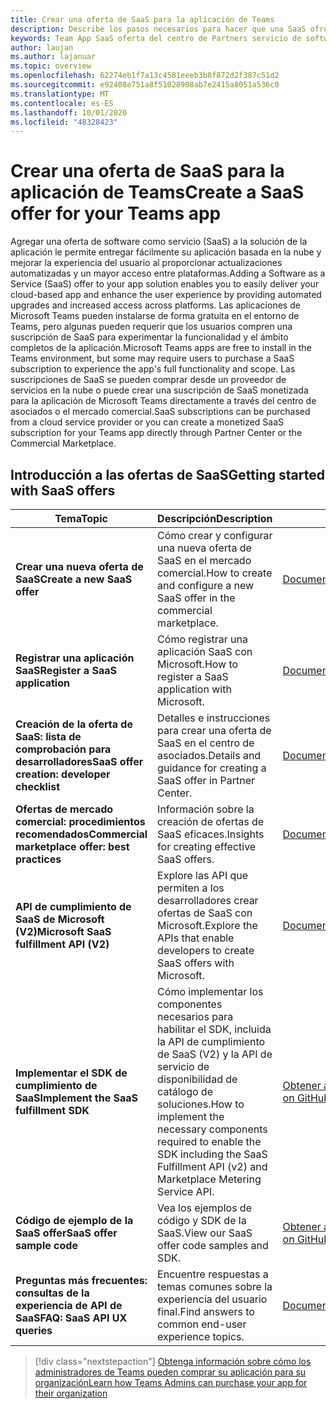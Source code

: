 ```yaml
---
title: Crear una oferta de SaaS para la aplicación de Teams
description: Describe los pasos necesarios para hacer que una SaaS ofrezca parte de una experiencia de aplicación de Microsoft Teams de terceros.
keywords: Team App SaaS oferta del centro de Partners servicio de software de Marketplace
author: laujan
ms.author: lajanuar
ms.topic: overview
ms.openlocfilehash: 62274eb1f7a13c4581eeeb3b8f872d2f387c51d2
ms.sourcegitcommit: e92408e751a8f51028908ab7e2415a8051a536c0
ms.translationtype: MT
ms.contentlocale: es-ES
ms.lasthandoff: 10/01/2020
ms.locfileid: "48328423"
---
```

# <a name="create-a-saas-offer-for-your-teams-app"></a><span data-ttu-id="348e6-104">Crear una oferta de SaaS para la aplicación de Teams</span><span class="sxs-lookup"><span data-stu-id="348e6-104">Create a SaaS offer for your Teams app</span></span>

<span data-ttu-id="348e6-105">Agregar una oferta de software como servicio (SaaS) a la solución de la aplicación le permite entregar fácilmente su aplicación basada en la nube y mejorar la experiencia del usuario al proporcionar actualizaciones automatizadas y un mayor acceso entre plataformas.</span><span class="sxs-lookup"><span data-stu-id="348e6-105">Adding a Software as a Service (SaaS) offer to your app solution enables you to easily deliver your cloud-based app and enhance the user experience by providing automated upgrades and increased access across platforms.</span></span> <span data-ttu-id="348e6-106">Las aplicaciones de Microsoft Teams pueden instalarse de forma gratuita en el entorno de Teams, pero algunas pueden requerir que los usuarios compren una suscripción de SaaS para experimentar la funcionalidad y el ámbito completos de la aplicación.</span><span class="sxs-lookup"><span data-stu-id="348e6-106">Microsoft Teams apps are free to install in the Teams environment, but some may require users to purchase a SaaS subscription to experience the app's full functionality and scope.</span></span> <span data-ttu-id="348e6-107">Las suscripciones de SaaS se pueden comprar desde un proveedor de servicios en la nube o puede crear una suscripción de SaaS monetizada para la aplicación de Microsoft Teams directamente a través del centro de asociados o el mercado comercial.</span><span class="sxs-lookup"><span data-stu-id="348e6-107">SaaS subscriptions can be purchased from a cloud service provider or you can create a monetized SaaS subscription for your Teams app directly through Partner Center or the Commercial Marketplace.</span></span>

## <a name="getting-started-with-saas-offers"></a><span data-ttu-id="348e6-108">Introducción a las ofertas de SaaS</span><span class="sxs-lookup"><span data-stu-id="348e6-108">Getting started with SaaS offers</span></span>

| <span data-ttu-id="348e6-109">Tema</span><span class="sxs-lookup"><span data-stu-id="348e6-109">Topic</span></span> | <span data-ttu-id="348e6-110">Descripción</span><span class="sxs-lookup"><span data-stu-id="348e6-110">Description</span></span>| <span data-ttu-id="348e6-111">Vínculo</span><span class="sxs-lookup"><span data-stu-id="348e6-111">Link</span></span> |
|------|-------------|------|
|<span data-ttu-id="348e6-112">**Crear una nueva oferta de SaaS**</span><span class="sxs-lookup"><span data-stu-id="348e6-112">**Create a new SaaS offer**</span></span>|<span data-ttu-id="348e6-113">Cómo crear y configurar una nueva oferta de SaaS en el mercado comercial.</span><span class="sxs-lookup"><span data-stu-id="348e6-113">How to create and configure a new SaaS offer in the commercial marketplace.</span></span>| [<span data-ttu-id="348e6-114">Documentación</span><span class="sxs-lookup"><span data-stu-id="348e6-114">Documentation</span></span>](/azure/marketplace/partner-center-portal/create-new-saas-offer)|
|<span data-ttu-id="348e6-115">**Registrar una aplicación SaaS**</span><span class="sxs-lookup"><span data-stu-id="348e6-115">**Register a SaaS application**</span></span> | <span data-ttu-id="348e6-116">Cómo registrar una aplicación SaaS con Microsoft.</span><span class="sxs-lookup"><span data-stu-id="348e6-116">How to register a SaaS application with Microsoft.</span></span>| [<span data-ttu-id="348e6-117">Documentación</span><span class="sxs-lookup"><span data-stu-id="348e6-117">Documentation</span></span>](/azure/marketplace/partner-center-portal/pc-saas-registration)|
|<span data-ttu-id="348e6-118">**Creación de la oferta de SaaS: lista de comprobación para desarrolladores**</span><span class="sxs-lookup"><span data-stu-id="348e6-118">**SaaS offer creation:  developer checklist**</span></span>| <span data-ttu-id="348e6-119">Detalles e instrucciones para crear una oferta de SaaS en el centro de asociados.</span><span class="sxs-lookup"><span data-stu-id="348e6-119">Details and guidance for creating a SaaS offer in Partner Center.</span></span>| [<span data-ttu-id="348e6-120">Documentación</span><span class="sxs-lookup"><span data-stu-id="348e6-120">Documentation</span></span>](/azure/marketplace/partner-center-portal/offer-creation-checklist)|
|<span data-ttu-id="348e6-121">**Ofertas de mercado comercial: procedimientos recomendados**</span><span class="sxs-lookup"><span data-stu-id="348e6-121">**Commercial marketplace offer:  best practices**</span></span> |<span data-ttu-id="348e6-122">Información sobre la creación de ofertas de SaaS eficaces.</span><span class="sxs-lookup"><span data-stu-id="348e6-122">Insights for creating effective SaaS offers.</span></span>|[<span data-ttu-id="348e6-123">Documentación</span><span class="sxs-lookup"><span data-stu-id="348e6-123">Documentation</span></span>](/azure/marketplace/gtm-offer-listing-best-practices)|
|<span data-ttu-id="348e6-124">**API de cumplimiento de SaaS de Microsoft (V2)**</span><span class="sxs-lookup"><span data-stu-id="348e6-124">**Microsoft SaaS fulfillment API (V2)**</span></span> | <span data-ttu-id="348e6-125">Explore las API que permiten a los desarrolladores crear ofertas de SaaS con Microsoft.</span><span class="sxs-lookup"><span data-stu-id="348e6-125">Explore the APIs that enable developers to create SaaS offers with Microsoft.</span></span>| [<span data-ttu-id="348e6-126">Documentación</span><span class="sxs-lookup"><span data-stu-id="348e6-126">Documentation</span></span>](/azure/marketplace/partner-center-portal/pc-saas-fulfillment-api-v2) |
|<span data-ttu-id="348e6-127">**Implementar el SDK de cumplimiento de SaaS**</span><span class="sxs-lookup"><span data-stu-id="348e6-127">**Implement the SaaS fulfillment SDK**</span></span>| <span data-ttu-id="348e6-128">Cómo implementar los componentes necesarios para habilitar el SDK, incluida la API de cumplimiento de SaaS (V2) y la API de servicio de disponibilidad de catálogo de soluciones.</span><span class="sxs-lookup"><span data-stu-id="348e6-128">How to implement the necessary components required to enable the SDK including the SaaS Fulfillment API (v2) and Marketplace Metering Service API.</span></span>| [<span data-ttu-id="348e6-129">Obtener acceso a GitHub</span><span class="sxs-lookup"><span data-stu-id="348e6-129">Get it on GitHub</span></span>](https://github.com/Azure/Microsoft-commercial-marketplace-transactable-SaaS-offer-SDK/blob/master/docs/Installation-Instructions.md) |
|<span data-ttu-id="348e6-130">**Código de ejemplo de la SaaS offer**</span><span class="sxs-lookup"><span data-stu-id="348e6-130">**SaaS offer sample code**</span></span>| <span data-ttu-id="348e6-131">Vea los ejemplos de código y SDK de la SaaS.</span><span class="sxs-lookup"><span data-stu-id="348e6-131">View our SaaS offer code samples and SDK.</span></span>| [<span data-ttu-id="348e6-132">Obtener acceso a GitHub</span><span class="sxs-lookup"><span data-stu-id="348e6-132">Get it on GitHub</span></span>](https://github.com/Azure/Microsoft-commercial-marketplace-transactable-SaaS-offer-SDK)|
| <span data-ttu-id="348e6-133">**Preguntas más frecuentes: consultas de la experiencia de API de SaaS**</span><span class="sxs-lookup"><span data-stu-id="348e6-133">**FAQ: SaaS API UX queries**</span></span> | <span data-ttu-id="348e6-134">Encuentre respuestas a temas comunes sobre la experiencia del usuario final.</span><span class="sxs-lookup"><span data-stu-id="348e6-134">Find answers to common end-user experience topics.</span></span>| [<span data-ttu-id="348e6-135">Documentación</span><span class="sxs-lookup"><span data-stu-id="348e6-135">Documentation</span></span>](/azure/marketplace/partner-center-portal/saas-fulfillment-apis-faq) |

> [!div class="nextstepaction"]
> [<span data-ttu-id="348e6-136">Obtenga información sobre cómo los administradores de Teams pueden comprar su aplicación para su organización</span><span class="sxs-lookup"><span data-stu-id="348e6-136">Learn how Teams Admins can purchase your app for their organization</span></span>](/MicrosoftTeams/purchase-third-party-apps)
